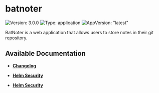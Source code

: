 # batnoter

![Version: 3.0.0](https://img.shields.io/badge/Version-3.0.0-informational?style=flat-square) ![Type: application](https://img.shields.io/badge/Type-application-informational?style=flat-square) ![AppVersion: "latest"](https://img.shields.io/badge/AppVersion-"latest"-informational?style=flat-square)

BatNoter is a web application that allows users to store notes in their git repository.

## Available Documentation

- [**Changelog**](CHANGELOG)

- [**Helm Security**](container-security)

- [**Helm Security**](helm-security)

